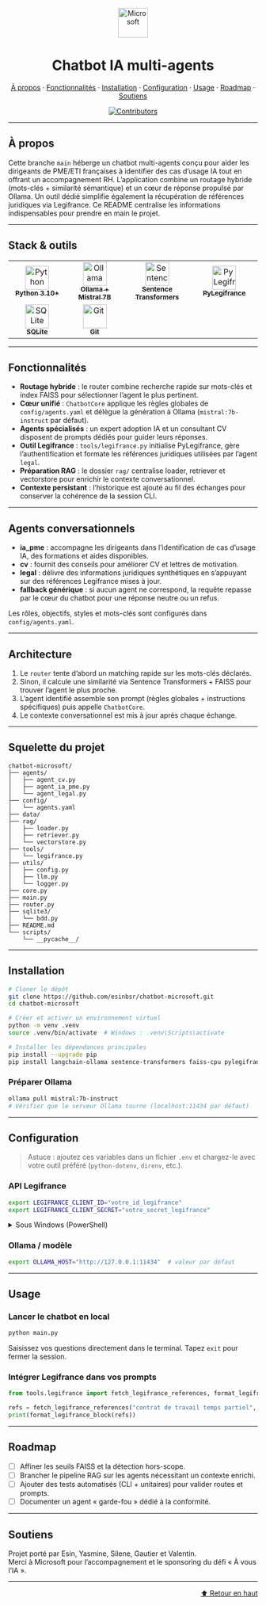 <a id="top"></a>

<p align="center">
  <img src="https://upload.wikimedia.org/wikipedia/commons/4/44/Microsoft_logo.svg" alt="Microsoft" height="60">
</p>

<h1 align="center">Chatbot IA multi-agents</h1>

<p align="center">
  <a href="#a-propos">À propos</a> ·
  <a href="#fonctionnalites">Fonctionnalités</a> ·
  <a href="#installation">Installation</a> ·
  <a href="#configuration">Configuration</a> ·
  <a href="#usage">Usage</a> ·
  <a href="#roadmap">Roadmap</a> ·
  <a href="#soutiens">Soutiens</a>
</p>

<p align="center">
  <a href="https://github.com/esinbsr/chatbot-microsoft/graphs/contributors">
    <img src="https://img.shields.io/github/contributors/esinbsr/chatbot-microsoft.svg?style=for-the-badge&color=0e75b6" alt="Contributors">
  </a>
</p>

---

## À propos

Cette branche `main` héberge un chatbot multi-agents conçu pour aider les dirigeants de PME/ETI françaises à identifier des cas d’usage IA tout en offrant un accompagnement RH. L’application combine un routage hybride (mots-clés + similarité sémantique) et un cœur de réponse propulsé par Ollama. Un outil dédié simplifie également la récupération de références juridiques via Legifrance. Ce README centralise les informations indispensables pour prendre en main le projet.

---

## Stack & outils

<table align="center">
  <tr>
    <td align="center" width="150">
      <a href="https://www.python.org/" target="_blank" rel="noreferrer">
        <img src="https://cdn.jsdelivr.net/gh/devicons/devicon/icons/python/python-original.svg" alt="Python" height="48" />
        <br /><sub><strong>Python 3.10+</strong></sub>
      </a>
    </td>
    <td align="center" width="150">
      <a href="https://ollama.com/" target="_blank" rel="noreferrer">
        <img src="https://avatars.githubusercontent.com/u/16943930?s=200&v=4" alt="Ollama" height="48" />
        <br /><sub><strong>Ollama + Mistral 7B</strong></sub>
      </a>
    </td>
    <td align="center" width="150">
      <a href="https://www.sbert.net/" target="_blank" rel="noreferrer">
        <img src="https://www.sbert.net/_static/logo.png" alt="Sentence Transformers" height="48" />
        <br /><sub><strong>Sentence Transformers</strong></sub>
      </a>
    </td>
    <td align="center" width="150">
      <a href="https://pylegifrance.github.io/pylegifrance/" target="_blank" rel="noreferrer">
        <img src="https://pylegifrance.github.io/pylegifrance/assets/images/logo.svg" alt="PyLegifrance" height="48" />
        <br /><sub><strong>PyLegifrance</strong></sub>
      </a>
    </td>
  </tr>
  <tr>
    <td align="center" width="150">
      <a href="https://www.sqlite.org/index.html" target="_blank" rel="noreferrer">
        <img src="https://upload.wikimedia.org/wikipedia/commons/3/38/SQLite370.svg" alt="SQLite" height="48" />
        <br /><sub><strong>SQLite</strong></sub>
      </a>
    </td>
    <td align="center" width="150">
      <a href="https://git-scm.com/" target="_blank" rel="noreferrer">
        <img src="https://cdn.jsdelivr.net/gh/devicons/devicon/icons/git/git-original.svg" alt="Git" height="48" />
        <br /><sub><strong>Git</strong></sub>
      </a>
    </td>
  </tr>
</table>

---

## Fonctionnalités

- **Routage hybride** : le router combine recherche rapide sur mots-clés et index FAISS pour sélectionner l’agent le plus pertinent.
- **Cœur unifié** : `ChatbotCore` applique les règles globales de `config/agents.yaml` et délègue la génération à Ollama (`mistral:7b-instruct` par défaut).
- **Agents spécialisés** : un expert adoption IA et un consultant CV disposent de prompts dédiés pour guider leurs réponses.
- **Outil Legifrance** : `tools/legifrance.py` initialise PyLegifrance, gère l’authentification et formate les références juridiques utilisées par l’agent `legal`.
- **Préparation RAG** : le dossier `rag/` centralise loader, retriever et vectorstore pour enrichir le contexte conversationnel.
- **Contexte persistant** : l’historique est ajouté au fil des échanges pour conserver la cohérence de la session CLI.

---

## Agents conversationnels

- **ia_pme** : accompagne les dirigeants dans l’identification de cas d’usage IA, des formations et aides disponibles.
- **cv** : fournit des conseils pour améliorer CV et lettres de motivation.
- **legal** : délivre des informations juridiques synthétiques en s’appuyant sur des références Legifrance mises à jour.
- **fallback générique** : si aucun agent ne correspond, la requête repasse par le cœur du chatbot pour une réponse neutre ou un refus.

Les rôles, objectifs, styles et mots-clés sont configurés dans `config/agents.yaml`.

---

## Architecture

1. Le `router` tente d’abord un matching rapide sur les mots-clés déclarés.
2. Sinon, il calcule une similarité via Sentence Transformers + FAISS pour trouver l’agent le plus proche.
3. L’agent identifié assemble son prompt (règles globales + instructions spécifiques) puis appelle `ChatbotCore`.
4. Le contexte conversationnel est mis à jour après chaque échange.

---

## Squelette du projet

```text
chatbot-microsoft/
├── agents/
│   ├── agent_cv.py
│   ├── agent_ia_pme.py
│   └── agent_legal.py
├── config/
│   └── agents.yaml
├── data/
├── rag/
│   ├── loader.py
│   ├── retriever.py
│   └── vectorstore.py
├── tools/
│   └── legifrance.py
├── utils/
│   ├── config.py
│   ├── llm.py
│   └── logger.py
├── core.py
├── main.py
├── router.py
├── sqlite3/
│   └── bdd.py
├── README.md
└── scripts/
    └── __pycache__/
```

---

## Installation

```bash
# Cloner le dépôt
git clone https://github.com/esinbsr/chatbot-microsoft.git
cd chatbot-microsoft

# Créer et activer un environnement virtuel
python -m venv .venv
source .venv/bin/activate  # Windows : .venv\Scripts\activate

# Installer les dépendances principales
pip install --upgrade pip
pip install langchain-ollama sentence-transformers faiss-cpu pylegifrance pyyaml python-dotenv
```

### Préparer Ollama

```bash
ollama pull mistral:7b-instruct
# Vérifier que le serveur Ollama tourne (localhost:11434 par défaut)
```

---

## Configuration

> Astuce : ajoutez ces variables dans un fichier `.env` et chargez-le avec votre outil préféré (`python-dotenv`, `direnv`, etc.).

### API Legifrance
```bash
export LEGIFRANCE_CLIENT_ID="votre_id_legifrance"
export LEGIFRANCE_CLIENT_SECRET="votre_secret_legifrance"
```
<details>
  <summary>Sous Windows (PowerShell)</summary>

  ```powershell
  $Env:LEGIFRANCE_CLIENT_ID = "votre_id_legifrance"
  $Env:LEGIFRANCE_CLIENT_SECRET = "votre_secret_legifrance"
  ```
</details>

### Ollama / modèle
```bash
export OLLAMA_HOST="http://127.0.0.1:11434"  # valeur par défaut
```

---

## Usage

### Lancer le chatbot en local
```bash
python main.py
```
Saisissez vos questions directement dans le terminal. Tapez `exit` pour fermer la session.

### Intégrer Legifrance dans vos prompts
```python
from tools.legifrance import fetch_legifrance_references, format_legifrance_block

refs = fetch_legifrance_references("contrat de travail temps partiel", max_results=3)
print(format_legifrance_block(refs))
```

---

## Roadmap

- [ ] Affiner les seuils FAISS et la détection hors-scope.
- [ ] Brancher le pipeline RAG sur les agents nécessitant un contexte enrichi.
- [ ] Ajouter des tests automatisés (CLI + unitaires) pour valider routes et prompts.
- [ ] Documenter un agent « garde-fou » dédié à la conformité.

---

## Soutiens

Projet porté par Esin, Yasmine, Silene, Gautier et Valentin.<br>
Merci à Microsoft pour l’accompagnement et le sponsoring du défi « À vous l’IA ».

---

<p align="right">
  <a href="#top">⬆ Retour en haut</a>
</p>
